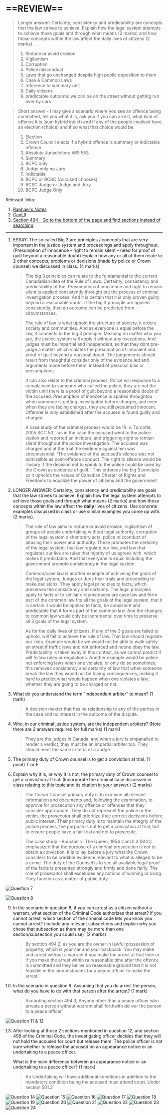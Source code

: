 # ==REVIEW==

> Longer answer: Certainty, consistency and predictability are concepts that the law strives to achieve. Explain how the legal system attempts to achieve those goals and through what means (2 marks) and how those concepts within the law affect the daily lives of citizens (2 marks).
> 
> 1.  Reduce or avoid erosion
> 	1.  Vigilantism
> 	2. Corruption
> 	3. Police misconduct
> 	4. Laws that go unchanged despite high public opposition to them 
> 2. Case & Common Laws
> 	1. reference to summary unit 
> 3. Daily citizens
> 	1. predictable outcome: we can be on the street without getting run over by cars 

> Short answer - I may give a scenario where you see an offence being committed, tell you what it is, ask you if you can arrest, what kind of offence it is (sum hybrid indict) and if any of the people involved have an election (choice) and if so what that choice would be.
> 
> 1. Election
> 	1. Crown Council elects if a hybrid offence is summary or indictable offence
> 	2. Absolute Jurisdiction: 469 553
> 2. Summary 
> 	1. BCPC only
> 	2. Judge only no Jury
> 3. Indictable
> 	1. BCPC or BCSC (Accused chooses)
> 	2. BCSC Judge or Judge and Jury
> 	3. BCPC Judge Only

Relevant links: 
1. [Raphael's Notes](https://app.milanote.com/1V9mT010QHMV0w/midterm?p=cyGO6e7SEte)
2. [CanLII](https://www.canlii.org/)
3. [Section 494 - Go to the bottom of the page and find sections instead of searching](https://laws-lois.justice.gc.ca/eng/acts/C-46/page-86.html#docCont)

---

1. ESSAY: The so called Big 3 are principles / concepts that are very important in the justice system and proceedings and apply throughout. (Presumption of innocence – right to remain silent – need for proof of guilt beyond a reasonable doubt) Explain how any or all of them relate to 2 other concepts, problems or decisions (made by police or Crown counsel) we discussed in class. (4 marks)

	>The big 3 principles can relate to the fundamental to the current Canadadian idea of the Rule of Laws: Certainty, consistency and predictability of the. Presumption of innocence and right to remain silent is applied consistently throught out the process of criminal investigation process. And it is certain that it is only proven guilty beyond a reasonable doubt. If the big 3 principle are applied consistently, then an outcome can be predicted from circumstances. 
	>
	>The rule of law is what uphold the structure of society, it orders society and communities. And as everyone is equal before the law, it connects to the big 3 principle. Meaning no matter who you are, the justice system will apply it without any exceptions. And judges must be impartial and independent, so that they dont pre-judge a matter which violates the presumption of innocient and proof of guilt beyond a reasonal doubt. The judgements should result from thoughtful consider only of the evidence led and arguments made before them, instead of personal bias or presumptions.
	>
	>It can also relate to the criminal process, Police will response to a complainant to someone who called the police, they are not the victim until there is a proof of guilt beyond a reasonable doubt of the accused. Presumption of innocence is applied throughtou when someone is getting investigated before charges, and even when they are facing charges, they are still presumed innocent. Offender is only established after the accused is found guilty and charged.
	>
	>A case study of the criminal process would be 'R. v. Turcotte, 2005 SCC 50 ', as in the case the accused went to the police station and reported an incident, and triggering right to remian silent throughout the police investigation. The accused was charged and at the trial the evidence against him was circumstantial. 'The evidence of the accused’s silence was not admissible as post‑offence conduct.  The right to silence would be illusory if the decision not to speak to the police could be used by the Crown as evidence of guilt.'. This enforces the big 3 principle so it upholds the values of Canadian Charter of Rights and Freedoms to equalize the power of citizens and the government

 2. LONGER ANSWER: Certainty, consistency and predictability are goals that the law strives to achieve. Explain how the legal system attempts to achieve those goals and through what means (2 marks) and how those concepts within the law affect the **daily** lives of citizens. Use concrete examples discussed in class or use similar examples you come up with. (2 marks).
	
	>The rule of law aims to reduce or avoid erosion, vigilantism of groups of people undertaking without legal authority, corruption of the legal system dishonorary acts, police misconduct of abusing their power and authority. These promotes the certainty of the legal system, that law regulate our live, and law that regulates our live are rules that mjority of us agrees with, which makes it predictable. And that everyone is equal including the government promote consistency in the legal system.
	>
	>Common/case law is another example of achiveing the goals of the legal system, Judges or Juris hear trials and proceeding to make decisions. They apply legal principles to facts, which preserves the consistency and certainty. The legal principles apply to facts or to similar circumstnaces are case law and form part of the common law fits all the goals of the legal system, that it is certain it would be applied to facts, be consistent and predictable that it forms part of the common law. And the changes to common law would only be incremental over time to preserve all 3 goals of the legal system.
	>
	>As for the daily lives of citizens, if any of the 3 goals are failed to uphold, will fail to achieve the rule of law. That law should regulate our lives. Example would be we would not be able to walk safely on street if traffic laws and not enforced and noone obey the law. Predictability is taken away in this context, as we cannot predict if will follow rules or regulations. Another example would be police not enforcing laws when one violates, or only do so sometimes, this removes consistency and certainty of law that when someone break the law they would not be facing consequences, making it hard to predict what would happen when one violates a law, whether they are going to be charged or not.
	
3. What do you understand the term "independent arbiter" to mean? (1 mark)
   
	>A decision makter that has no relationship to any of the parties in the case and no interest in the outcome of the dispute. 

4. Who, in our criminal justice system, are the independent arbiters? (Note there are 2 answers required for full marks) (1 mark)

 	>They are the judges in Canada, and when a jury is empanalled to render a verdict, they must be an impartial arbiter too. They should meet the same criteria of a Judge.`

5. The primary duty of Crown counsel is to get a conviction at trial. (1 point) T or F

6. Explain why it is, or why it is not, the primary duty of Crown counsel to get a conviction at trial. (Incorporate the criminal case discussed in class relating to this topic and its citation in your answer.) (2 marks)

	>The Corwn Counsel primary duty is to examine all relevant information and documents and, following the examination, to approve for prosecution any offence or offences that they consider appropriate. They do not represnet the police or the victim, the prosecutor shall prioritize thee correct decisions before public interest. Their primary duty is to maintain the integriy of the justice process, the purpose is not to get a conviction at trial, but to ensure people have a fair trial and not to prosecute.
	>
	>The case study - Boucher v. The Queen, 1954 CanLII 3 (SCC) emphasized that the purpose of a cimrinal prosecution is not to obtain a conviction, it is to lay before a jury what the Crown considers to be credible evidence relevant to what is alleged to be a crime. The duty of the Counsel is to see all available legal proof of the facts is presented strongly and firmly and done fairly. The role of prosecutor shall exceludes any notions of winning or osing. They function as a matter of public duty.

![Question 7](./images/Pasted%20image%2020251017140905.png)

![Question 8](./images/Pasted%20image%2020251017140919.png)

 9. In the scenario in question 8, if you can arrest as a citizen without a warrant, what section of the Criminal Code authorizes that arrest? If you cannot arrest, which section of the criminal code lets you know you cannot arrest? (include any relevant subsections and explain why you chose that subsection as there may be more than one section/subsection you could use)  (2 marks)
 
	>By section 494.2, as you are the owner in lawful possession of property, which is your car and your backpack. You may make and arrest without a warrant if you make the arrest at that time or if you make the arrest within ra reasonable time after the offence is committed and they belive on reasonable ground that it is not feasible in the circumstances for a peace officer to make the arrest`

 10. In the scenario in question 9. Assuming that you do arrest the person, what do you have to do with that person after the arrest? (1 mark)
 
	 >According section 494.3, Anyone other than a peace officer who arrests a person without warrant shall forthwith deliver the person to a peace officer`

![Question 11 & 12](./images/Pasted%20image%2020251017141015.png)

 13. After looking at those 2 sections mentioned in question 12, and section 498 of the Criminal Code, the investigating officer decides that they will not hold the accused for court but release them. The police officer is not sure whether to release the accused on an appearance notice or an undertaking to a peace officer.
     
	 What is the main difference between an appearance notice or an undertaking to a peace officer? (1 mark)
 
	 >An Undertaking will have additional conditions in addition to the mandatory condition being the accused must attend court. Under section 501.3`

![Question 14](./images/Pasted%20image%2020251017141119.png)
![Question 15](./images/Pasted%20image%2020251017141124.png)
![Question 16](./images/Pasted%20image%2020251017141130.png)
![Question 17](./images/Pasted%20image%2020251017141139.png)
![Question 18](./images/Pasted%20image%2020251017141147.png)
![Question 19](./images/Pasted%20image%2020251017141156.png)
![Question 20](./images/Pasted%20image%2020251017141203.png)
![Question 21](./images/Pasted%20image%2020251017141210.png)
![Question 22](./images/Pasted%20image%2020251017141218.png)
![Question 23](./images/Pasted%20image%2020251017141223.png)
![Question 24](./images/Pasted%20image%2020251017141229.png)
